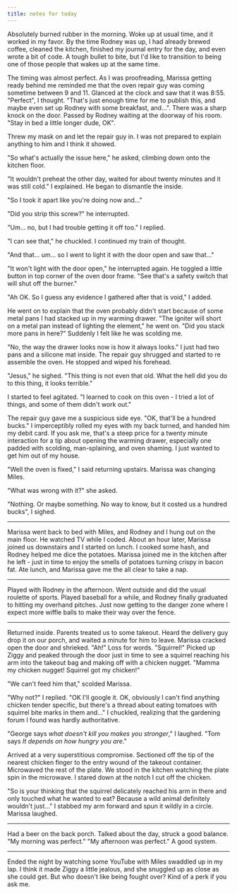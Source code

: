```yaml
---
title: notes for today
---
```


Absolutely burned rubber in the morning.  Woke up at usual time, and
it worked in my favor.  By the time Rodney was up, I had already
brewed coffee, cleaned the kitchen, finished my journal entry for the
day, and even wrote a bit of code.  A tough bullet to bite, but I'd
like to transition to being one of those people that wakes up at the
same time.

The timing was almost perfect.  As I was proofreading, Marissa getting
ready behind me reminded me that the oven repair guy was coming
sometime between 9 and 11.  Glanced at the clock and saw that it was
8:55.  "Perfect", I thought.  "That's just enough time for me to
publish this, and maybe even set up Rodney with some breakfast,
and...".  There was a sharp knock on the door.  Passed by Rodney
waiting at the doorway of his room.  "Stay in bed a little longer
dude, OK".

Threw my mask on and let the repair guy in.  I was not prepared to
explain anything to him and I think it showed.

"So what's actually the issue here," he asked, climbing down onto the
kitchen floor.

"It wouldn't preheat the other day, waited for about twenty minutes
and it was still cold." I explained.  He began to dismantle the
inside.

"So I took it apart like you're doing now and..."

"Did you strip this screw?" he interrupted.

"Um... no, but I had trouble getting it off too." I replied.

"I can see that," he chuckled.  I continued my train of thought.

"And that... um... so I went to light it with the door open and saw
that..."

"It won't light with the door open," he interrupted again.  He toggled
a little button in top corner of the oven door frame.  "See that's a
safety switch that will shut off the burner."

"Ah OK.  So I guess any evidence I gathered after that is void," I
added.

He went on to explain that the oven probably didn't start because of
some metal pans I had stacked up in my warming drawer.  "The igniter
will short on a metal pan instead of lighting the element," he went
on.  "Did you stack more pans in here?"  Suddenly I felt like he was
scolding me.

"No, the way the drawer looks now is how it always looks."  I just had
two pans and a silicone mat inside.  The repair guy shrugged and
started to re assemble the oven.  He stopped and wiped his forehead.

"Jesus," he sighed.  "This thing is not even that old.  What the hell
did you do to this thing, it looks terrible."

I started to feel agitated.  "I learned to cook on this oven - I tried
a lot of things, and some of them didn't work out."

The repair guy gave me a suspicious side eye.  "OK, that'll be a
hundred bucks."  I imperceptibly rolled my eyes with my back turned,
and handed him my debit card.  If you ask me, that's a steep price for
a twenty minute interaction for a tip about opening the warming
drawer, especially one padded with scolding, man-splaining, and oven
shaming.  I just wanted to get him out of my house.

"Well the oven is fixed," I said returning upstairs.  Marissa was
changing Miles.

"What was wrong with it?" she asked.

"Nothing.  Or maybe something.  No way to know, but it costed us a
hundred bucks", I sighed.

---

Marissa went back to bed with Miles, and Rodney and I hung out on the
main floor.  He watched TV while I coded.  About an hour later,
Marissa joined us downstairs and I started on lunch.  I cooked some
hash, and Rodney helped me dice the potatoes.  Marissa joined me in
the kitchen after he left - just in time to enjoy the smells of
potatoes turning crispy in bacon fat.  Ate lunch, and Marissa gave me
the all clear to take a nap.

---

Played with Rodney in the afternoon.  Went outside and did the usual
roulette of sports.  Played baseball for a while, and Rodney finally
graduated to hitting my overhand pitches.  Just now getting to the
danger zone where I expect more wiffle balls to make their way over
the fence.

---

Returned inside.  Parents treated us to some takeout.  Heard the
delivery guy drop it on our porch, and waited a minute for him to
leave.  Marissa cracked open the door and shrieked.  "Ah!"  Loss for
words.  "Squirrel!"  Picked up Ziggy and peaked through the door just
in time to see a squirrel reaching his arm into the takeout bag and
making off with a chicken nugget.  "Mamma my chicken nugget!  Squirrel
got my chicken!"

"We can't feed him that," scolded Marissa.

"Why not?" I replied.  "OK I'll google it.  OK, obviously I can't find
anything chicken tender specific, but there's a thread about eating
tomatoes with squirrel bite marks in them and..." I chuckled,
realizing that the gardening forum I found was hardly authoritative.

"George says _what doesn't kill you makes you stronger_," I laughed.
"Tom says _It depends on how hungry you are_."

Arrived at a very superstitious compromise.  Sectioned off the tip of
the nearest chicken finger to the entry wound of the takeout
container.  Microwaved the rest of the plate.  We stood in the kitchen
watching the plate spin in the microwave.  I stared down at the notch
I cut off the chicken.

"So is your thinking that the squirrel delicately reached his arm in
there and only touched what he wanted to eat?  Because a wild animal
definitely wouldn't just..."  I stabbed my arm forward and spun it
wildly in a circle.  Marissa laughed.

---

Had a beer on the back porch.  Talked about the day, struck a good
balance.  "My morning was perfect."  "My afternoon was perfect."  A
good system.

---

Ended the night by watching some YouTube with Miles swaddled up in my
lap.  I think it made Ziggy a little jealous, and she snuggled up as
close as she could get.  But who doesn't like being fought over?  Kind
of a perk if you ask me.
